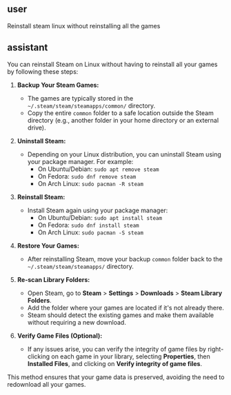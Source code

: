 ## user
Reinstall steam linux without reinstalling all the games
## assistant

You can reinstall Steam on Linux without having to reinstall all your games by following these steps:

1. **Backup Your Steam Games:**
   - The games are typically stored in the `~/.steam/steam/steamapps/common/` directory. 
   - Copy the entire `common` folder to a safe location outside the Steam directory (e.g., another folder in your home directory or an external drive).

2. **Uninstall Steam:**
   - Depending on your Linux distribution, you can uninstall Steam using your package manager. For example:
     - On Ubuntu/Debian: `sudo apt remove steam`
     - On Fedora: `sudo dnf remove steam`
     - On Arch Linux: `sudo pacman -R steam`

3. **Reinstall Steam:**
   - Install Steam again using your package manager:
     - On Ubuntu/Debian: `sudo apt install steam`
     - On Fedora: `sudo dnf install steam`
     - On Arch Linux: `sudo pacman -S steam`

4. **Restore Your Games:**
   - After reinstalling Steam, move your backup `common` folder back to the `~/.steam/steam/steamapps/` directory.

5. **Re-scan Library Folders:**
   - Open Steam, go to **Steam** > **Settings** > **Downloads** > **Steam Library Folders**.
   - Add the folder where your games are located if it's not already there.
   - Steam should detect the existing games and make them available without requiring a new download.

6. **Verify Game Files (Optional):**
   - If any issues arise, you can verify the integrity of game files by right-clicking on each game in your library, selecting **Properties**, then **Installed Files**, and clicking on **Verify integrity of game files**.

This method ensures that your game data is preserved, avoiding the need to redownload all your games.